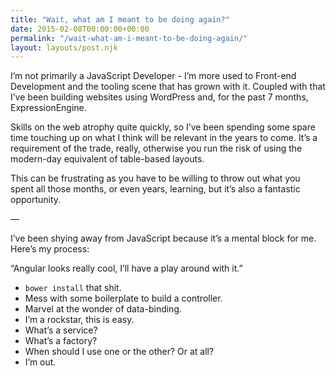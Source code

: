 ```yaml
---
title: "Wait, what am I meant to be doing again?"
date: 2015-02-08T00:00:00+00:00
permalink: "/wait-what-am-i-meant-to-be-doing-again/"
layout: layouts/post.njk
---
```


I’m not primarily a JavaScript Developer - I’m more used to Front-end Development and the tooling scene that has grown with it. Coupled with that I’ve been building websites using WordPress and, for the past 7 months, ExpressionEngine.

Skills on the web atrophy quite quickly, so I’ve been spending some spare time touching up on what I think will be relevant in the years to come. It’s a requirement of the trade, really, otherwise you run the risk of using the modern-day equivalent of table-based layouts.

This can be frustrating as you have to be willing to throw out what you spent all those months, or even years, learning, but it’s also a fantastic opportunity.

—

I’ve been shying away from JavaScript because it’s a mental block for me. Here’s my process:

“Angular looks really cool, I’ll have a play around with it.”

- `bower install` that shit.
- Mess with some boilerplate to build a controller.
- Marvel at the wonder of data-binding.
- I’m a rockstar, this is easy.
- What’s a service?
- What’s a factory?
- When should I use one or the other? Or at all?
- I’m out.